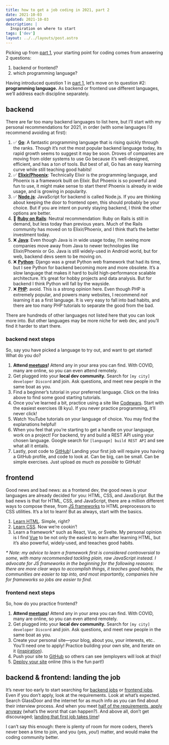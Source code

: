 ```yaml
---
title: how to get a job coding in 2021, part 2
date: 2021-10-03
updated: 2021-10-03
description: |
  Inspiration on where to start
tags: ['dev']
layout: ../../layouts/post.astro
---
```


Picking up from [part 1][pt-1], your starting point for coding comes from answering 2 questions:

1. backend or frontend?
2. which programming language?

Having introduced question 1 in [part 1][pt-1], let’s move on to question #2: **programming
language.** As backend or frontend use different languages, we’ll address each discipline
separately.

## backend

There are far too many backend languages to list here, but I’ll start with my personal
recommendations for 2021, in order (with some languages I’d recommend avoiding at first):

1. ✅ **[Go][go]**: A fantastic programming language that is rising quickly through the ranks.
   Though it’s not the most popular backend language today, its rapid growth seems to suggest it may
   be soon. Droves of companies are moving from older systems to use Go because it’s well-designed,
   efficient, and has a ton of tools. But best of all, Go has an easy learning curve while still
   teaching good habits!
1. ✅ **[Elixir/Phoenix][phoenix]**: Technically Elixir is the programming language, and Phoenix is
   a framework built on Elixir. But Phoenix is so powerful and fun to use, it might make sense to
   start there! Phoenix is already in wide usage, and is growing in popularity.
1. ✅ **[Node.js][node]**: JavaScript for backend is called Node.js. If you are thinking about
   keeping the door to frontend open, this should probably be your choice. But if you are intent on
   purely staying backend, I think the other options are better.
1. 🤷 **[Ruby on Rails][rails]**: Neutral recommendation: Ruby on Rails is still in demand, but less
   today than previous years. Much of the Rails community has moved on to Elixir/Phoenix, and I
   think that’s the better investment today.
1. ❌ **[Java][java]**: Even though Java is in wide usage today, I’m seeing more companies move away
   from Java to newer technologies like Elixir/Phoenix or Go. Java is still widely-used in Android
   world, but for web, backend devs seem to be moving on.
1. ❌ **[Python][python]**: Django was a great Python web framework that had its time, but I see
   Python for backend becoming more and more obsolete. It’s a slow language that makes it hard to
   build high-performance scalable architecture. It’s great for hobby projects and data analysis.
   But for backend I think Python will fall by the wayside.
1. ❌ **[PHP][php]**: avoid. This is a strong opinion here. Even though PHP is extremely popular,
   and powers many websites, I recommend _not_ learning it as a first language. It is very easy to
   fall into bad habits, and there are too many PHP tutorials to separate the good from the bad.

There are hundreds of other languages not listed here that you can look more into. But other
languages may be more niche for web dev, and you’ll find it harder to start there.

### backend next steps

So, say you have picked a language to try out, and want to get started! What do you do?

1. **Attend [meetups][meetup]!** Attend any in your area you can find. With COVID, many are online,
   so you can even attend remotely.
1. Get plugged into your **local dev community.** Search for `[my city] developer Discord` and join.
   Ask questions, and meet new people in the same boat as you.
1. Find a beginner’s tutorial in your preferred language. Click on the links above to find some good
   starting tutorials.
1. Once you’ve learned a bit, practice using a site like [Codewars][codewars]. Start with the
   easiest exercises (8 kyu). If you never practice programming, it’ll never click!
1. Watch YouTube tutorials on your language of choice. You may find the explanations helpful!
1. When you feel that you’re starting to get a handle on your language, work on a project! For
   backend, try and build a REST API using your chosen language. Google search for
   `[language] build REST API` and see what all it entails.
1. Lastly, post code to [GitHub][github]! Landing your first job will require you having a GitHub
   profile, and code to look at. Can be big, can be small. Can be simple exercises. Just upload _as
   much as possible_ to GitHub!

## frontend

Good news and bad news: as a frontend dev, the good news is your languages are already decided for
you: HTML, CSS, and JavaScript. But the bad news is that for HTML, CSS, and JavaScript, there are a
million different ways to compose these, from [JS frameworks][js-frameworks] to HTML preprocessors
to CSS utilities. It’s a lot to learn! But as always, start with the basics.

1. [Learn HTML][html]. Simple, right?
1. [Learn CSS][css]. Now we’re cookin’!
1. Learn a framework\* such as React, Vue, or Svelte. My personal opinion is I find [Vue][vue] to be
   not only the easiest to learn after learning HTML, but it’s also powerful, widely-used, and
   teeaches good habits.

_\* Note: my advice to learn a framework first is considered controversial to some, with many
recommended tackling plain, raw JavaScript instead. I advocate for JS frameworks in the beginning
for the following reasons: there are more clear ways to accomplish things, it teaches good habits,
the communities are easier to tap into, and most importantly, companies hire for frameworks so jobs
are easier to find._

### frontend next steps

So, how do you practice frontend?

1. **Attend [meetups][meetup]!** Attend any in your area you can find. With COVID, many are online,
   so you can even attend remotely.
1. Get plugged into your **local dev community.** Search for `[my city] developer Discord` and join.
   Ask questions, and meet new people in the same boat as you.
1. Create your personal site—your blog, about you, your interests, etc.. You’ll need one to apply!
   Practice building your own site, and iterate on it ([inspiration][personalsites]).
1. Push your site to [GitHub][github] so others can see (employers will look at this)!
1. [Deploy your site][netlify] online (this is the fun part!)

## backend & frontend: landing the job

It’s never too early to start searching for [backend jobs][backend] or [frontend jobs][frontend].
Even if you don’t apply, look at the requirements. Look at what’s expected. Search GlassDoor and the
internet for as much info as you can find about their interview process. And when you meet [half of
the requirements, apply anyway][job-requirements] (what’s the worst that can happen?). And above
all, don’t get discouraged; [landing that first job takes time][applying]!

I can’t say this enough: there is plenty of room for more coders, there’s never been a time to join,
and you (yes, _you_!) matter, and would make the coding community better.

[applying]:
  https://www.freecodecamp.org/news/5-key-learnings-from-the-post-bootcamp-job-search-9a07468d2331/
[backend]: https://www.google.com/search?q=backend+developer+jobs&ibp=htl;jobs
[codewars]: https://www.codewars.com
[css]: https://www.codecademy.com/learn/learn-css
[frontend]: https://www.google.com/search?q=frontend+developer+jobs&ibp=htl;jobs
[github]: https://lab.github.com/
[go]: https://www.google.com/search?q=learn+go+site%3Areddit.com
[heroku]: https://devcenter.heroku.com/articles/git
[html]: https://www.codecademy.com/learn/learn-html
[java]: https://www.google.com/search?q=learn+java+site%3Areddit.com
[job-requirements]:
  https://www.cnbc.com/2018/12/12/matching-half-of-a-jobs-requirements-might-still-get-you-an-interview.html
[js-frameworks]: https://2020.stateofjs.com/en-US/technologies/front-end-frameworks/
[meetup]: https://meetup.com/
[netlify]: https://www.netlify.com/blog/2016/09/29/a-step-by-step-guide-deploying-on-netlify/
[node]: https://www.google.com/search?q=learn+node.js+site%3Areddit.com
[personalsites]: https://personalsit.es/
[phoenix]: https://www.google.com/search?q=learn+phoenix+site%3Areddit.com
[php]: https://www.google.com/search?q=learn+php+site%3Areddit.com
[python]: https://www.google.com/search?q=learn+python+site%3Areddit.com
[pt-1]: /blog/how-to-get-a-job-coding-in-2021
[rails]: https://www.google.com/search?q=learn+rails+site%3Areddit.com
[rest]: https://swapi.dev/
[vue]: https://vuejs.org/
